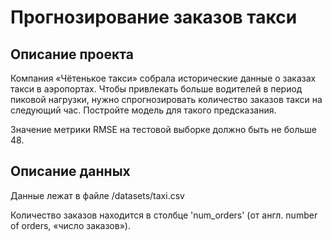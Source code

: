 # Прогнозирование заказов такси
## Описание проекта
Компания «Чётенькое такси» собрала исторические данные о заказах такси в аэропортах. Чтобы привлекать больше водителей в период пиковой нагрузки, нужно спрогнозировать количество заказов такси на следующий час. Постройте модель для такого предсказания.

Значение метрики RMSE на тестовой выборке должно быть не больше 48.

## Описание данных
Данные лежат в файле /datasets/taxi.csv

Количество заказов находится в столбце 'num_orders' (от англ. number of orders, «число заказов»).
